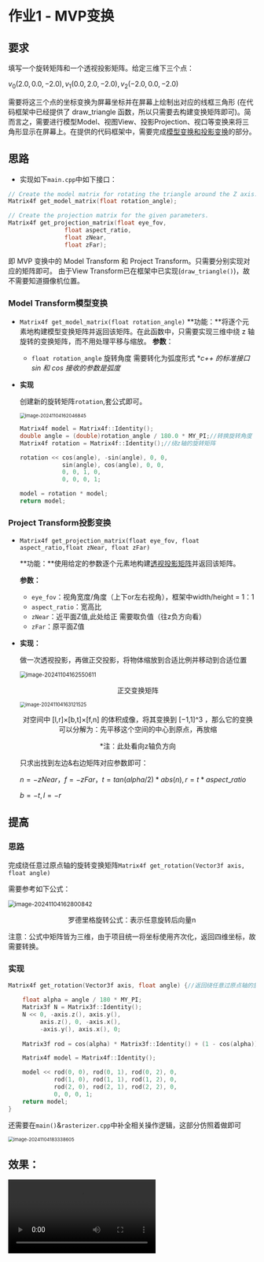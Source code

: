 # 作业1 - MVP变换

## 要求

填写一个旋转矩阵和一个透视投影矩阵。给定三维下三个点：

$v_0 (2.0,0.0,−2.0), v_1 (0.0,2.0,−2.0), v_2 (−2.0,0.0,−2.0)$

需要将这三个点的坐标变换为屏幕坐标并在屏幕上绘制出对应的线框三角形 (在代码框架中已经提供了 draw_triangle 函数，所以只需要去构建变换矩阵即可)。简而言之，需要进行模型Model、视图View、投影Projection、视口等变换来将三角形显示在屏幕上。在提供的代码框架中，需要完成<u>模型变换和投影变换</u>的部分。

## 思路
- 实现如下`main.cpp`中如下接口：
```c++
// Create the model matrix for rotating the triangle around the Z axis.
Matrix4f get_model_matrix(float rotation_angle);

// Create the projection matrix for the given parameters.
Matrix4f get_projection_matrix(float eye_fov, 
				float aspect_ratio,
 				float zNear,
				float zFar);

```

即 MVP 变换中的 Model Transform 和 Project Transform。只需要分别实现对应的矩阵即可。
由于View Transform已在框架中已实现(`draw_triangle()`)，故不需要知道摄像机位置。


### Model Transform模型变换
- `Matrix4f get_model_matrix(float rotation_angle)`
  **功能：**将逐个元素地构建模型变换矩阵并返回该矩阵。在此函数中，只需要实现三维中绕 z 轴旋转的变换矩阵，而不用处理平移与缩放。
  **参数**：

  - `float rotation_angle` 旋转角度 需要转化为弧度形式
  **c++ 的标准接口 sin 和 cos 接收的参数是弧度*

- **实现**
  
    创建新的旋转矩阵`rotation`,套公式即可。
    
    <img src="C:\Users\Nagisa\AppData\Roaming\Typora\typora-user-images\image-20241104162046845.png" alt="image-20241104162046845" style="zoom:67%;" />
    
    ```c++
    Matrix4f model = Matrix4f::Identity();
    double angle = (double)rotation_angle / 180.0 * MY_PI;//转换旋转角度
    Matrix4f rotation = Matrix4f::Identity();//绕z轴的旋转矩阵
    
    rotation << cos(angle), -sin(angle), 0, 0,
                sin(angle), cos(angle), 0, 0,
                0, 0, 1, 0,
                0, 0, 0, 1;
    
    model = rotation * model;  
    return model;
    ```

### Project Transform投影变换 
- `Matrix4f get_projection_matrix(float eye_fov, float aspect_ratio,float zNear, float zFar)`

     **功能：**使用给定的参数逐个元素地构建<u>透视投影矩阵</u>并返回该矩阵。

     **参数：**
     
     - `eye_fov`：视角宽度/角度（上下or左右视角），框架中width/height = 1：1
     - `aspect_ratio`：宽高比
     - `zNear`：近平面Z值,此处给正 需要取负值（往z负方向看）
     - `zFar`：原平面Z值

- **实现：**

  做一次透视投影，再做正交投影，将物体缩放到合适比例并移动到合适位置

  <img src="C:\Users\Nagisa\AppData\Roaming\Typora\typora-user-images\image-20241104162550611.png" alt="image-20241104162550611" style="zoom:80%;"/>

  <center><p>正交变换矩阵</p></center>

  <img src="C:\Users\Nagisa\AppData\Roaming\Typora\typora-user-images\image-20241104163121525.png" alt="image-20241104163121525" style="zoom:70%;" />

  <center>
      <p>
      对空间中 [l,r]×[b,t]×[f,n] 的体积成像，将其变换到 [−1,1]^3 ，那么它的变换可以分解为：先平移这个空间的中心到原点，再放缩
      </p>
      <p>
          *注：此处看向z轴负方向</p>
  </center>

  只求出找到左边&右边矩阵对应参数即可：

  $n = -zNear， f = -zFar，	t = tan(alpha/2)*abs(n),		r = t*aspect\_ratio$

  $b = -t, l = -r$

  

## 提高

### 思路

完成绕任意过原点轴的旋转变换矩阵`Matrix4f get_rotation(Vector3f axis, float angle)`

需要参考如下公式：

<img src="C:\Users\Nagisa\AppData\Roaming\Typora\typora-user-images\image-20241104162800842.png" alt="image-20241104162800842" style="zoom:85%;" />

<center><p>罗德里格旋转公式：表示任意旋转后向量n</p></center>

注意：公式中矩阵皆为三维，由于项目统一将坐标使用齐次化，返回四维坐标，故需要转换。

### 实现

```c++
Matrix4f get_rotation(Vector3f axis, float angle) {//返回绕任意过原点轴的旋转变换矩阵

	float alpha = angle / 180 * MY_PI;
	Matrix3f N = Matrix3f::Identity();
	N << 0, -axis.z(), axis.y(),
		 axis.z(), 0, -axis.x(),
		 -axis.y(), axis.x(), 0;
	
    Matrix3f rod = cos(alpha) * Matrix3f::Identity() + (1 - cos(alpha)) * axis * axis.transpose() + sin(alpha) * N;

	Matrix4f model = Matrix4f::Identity();

	model << rod(0, 0), rod(0, 1), rod(0, 2), 0,
             rod(1, 0), rod(1, 1), rod(1, 2), 0,
             rod(2, 0), rod(2, 1), rod(2, 2), 0,
             0, 0, 0, 1;
	return model;
}
```

还需要在`main()`&`rasterizer.cpp`中补全相关操作逻辑，这部分仿照着做即可

<img src="C:\Users\Nagisa\AppData\Roaming\Typora\typora-user-images\image-20241104183338605.png" alt="image-20241104183338605" style="zoom:67%;" />

## 效果：

<video src="D:\my\Learning\code\Games101\Assignment1\Assignment1\result.mp4"></video>


